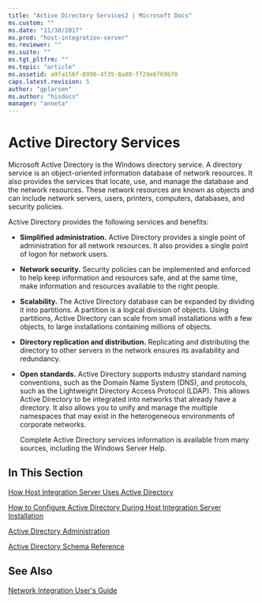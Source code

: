 ```yaml
---
title: "Active Directory Services2 | Microsoft Docs"
ms.custom: ""
ms.date: "11/30/2017"
ms.prod: "host-integration-server"
ms.reviewer: ""
ms.suite: ""
ms.tgt_pltfrm: ""
ms.topic: "article"
ms.assetid: a9fa156f-8990-4f35-8a80-ff29e6f69b78
caps.latest.revision: 5
author: "gplarsen"
ms.author: "hisdocs"
manager: "anneta"
---
```

# Active Directory Services
Microsoft Active Directory is the Windows directory service. A directory service is an object-oriented information database of network resources. It also provides the services that locate, use, and manage the database and the network resources. These network resources are known as objects and can include network servers, users, printers, computers, databases, and security policies.  
  
 Active Directory provides the following services and benefits:  
  
- **Simplified administration.** Active Directory provides a single point of administration for all network resources. It also provides a single point of logon for network users.  
  
- **Network security.** Security policies can be implemented and enforced to help keep information and resources safe, and at the same time, make information and resources available to the right people.  
  
- **Scalability.** The Active Directory database can be expanded by dividing it into partitions. A partition is a logical division of objects. Using partitions, Active Directory can scale from small installations with a few objects, to large installations containing millions of objects.  
  
- **Directory replication and distribution.** Replicating and distributing the directory to other servers in the network ensures its availability and redundancy.  
  
- **Open standards.** Active Directory supports industry standard naming conventions, such as the Domain Name System (DNS), and protocols, such as the Lightweight Directory Access Protocol (LDAP). This allows Active Directory to be integrated into networks that already have a directory. It also allows you to unify and manage the multiple namespaces that may exist in the heterogeneous environments of corporate networks.  
  
  Complete Active Directory services information is available from many sources, including the Windows Server Help.
  
## In This Section  
 [How Host Integration Server Uses Active Directory](../core/how-host-integration-server-uses-active-directory2.md)  
  
 [How to Configure Active Directory During Host Integration Server Installation](../core/how-to-configure-active-directory-during-host-integration-server-installation1.md)  
  
 [Active Directory Administration](../core/active-directory-administration2.md)  
  
 [Active Directory Schema Reference](../core/active-directory-schema-reference2.md)  
  
## See Also  
 [Network Integration User's Guide](../core/network-integration-user-s-guide2.md)